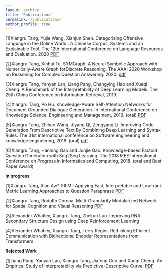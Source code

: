 ```yaml
---
layout: archive
title: "Publications"
permalink: /publications/
author_profile: true
---
```



[1]Xiangru Tang, Yujie Wang, Xianjun Shen. Categorizing Offensive Language in the Online World : A Chinese Corpus, Systems and an Explainable Tool. The 12th International Conference on Language Resources and Evaluation. 2020 [PDF](https://drive.google.com/file/d/12XRoef6vgD3rRRJJHfsmMu743_jL9EPv/view?usp=sharing)

[2]Xiangru Tang, Xinhui Tu. SYMGraph: A Neural Symbolic Approach with Numerically-Aware Graph forDiscrete Reasoning. The AAAI 2020 Workshop on Reasoning for Complex Question Answering. 2020. [pdf](https://drive.google.com/file/d/1CRPolX8dMQVLe4i3gk-7l6P-69K6_SDn/view?usp=sharing)


[3]Xiangru Tang, Yanyan Lan, Liang Pang, Changying Hao and Xueqi Cheng. A Benchmark of the Interpretability of Deep Learning Models. The 25th China Conference on Information Retrieval, 2019.

[4]Xiangru Tang, Po Hu. Knowledge-Aware Self-Attention Networks for Document Grounded Dialogue Generation. In International Conference on Knowledge Science, Engineering and Management, 2019. (oral) [PDF](https://drive.google.com/file/d/1pza-E-wQjHzdN87toMuOAD_CMoCjXmdx/view?usp=sharing)

[5]Xiangru Tang, Zhihao Wang, Jiyang Qi, Zengyang Li. Improving Code Generation From Descriptive Text By Combining Deep Learning and Syntax Rules. The 31st international conference on Software engineering and knowledge engineering, 2019. (oral) [pdf](https://drive.google.com/file/d/16HmXKG_6kfpRWtoNYsAjWqG-Hbfw75yn/view?usp=sharing)

[6]Xiangru Tang, Hanning Gao and Junjie Gao. Knowledge-based Factoid Question Generation with Seq2Seq Learning. The 2018 IEEE International Conference on Progress in Informatics and Computing, 2018. (oral and Best Paper Award)

**In progress**

[1]Xiangru Tang, Alan Aw*. FILM : Applying Fast, Interpretable and Low-rank Metric Learning Approaches to Question Paraphrase [PDF](https://rive.google.com/file/d/1QQBGsrkHC4eEm6fq2PpOdYW4Gi-38GBA/view?usp=sharing)

[2]Xiangru Tang, Rodolfo Corona. Multi-Granularity Modularized Network for Spatial Cognition and Visual Reasoning [PDF](https://rive.google.com/file/d/1318m7oWOVPY-FgYRMXHl8xdBDkilfRt9/view?usp=sharing)

[3]Alexander Whatley, Xiangru Tang, Zhekun Luo. Improving RNA Secondary Structure Design using Deep Reinforcement Learning

[4]Alexander Whatley, Xiangru Tang, Terry Regier. Rethinking Efficient Communication with Bidirectional Encoder Representations from Transformers


**Rejected Work**

[1]Liang Pang, Yanyan Lan, Xiangru Tang, Jiafeng Guo and Xueqi Cheng. An Empirical Study of Interpretability via Predictive-Descriptive Curve. [PDF](https://drive.google.com/file/d/15CA3A6galEe4KEp45xMCXnMjObNyl1mX/view?usp=sharing)

